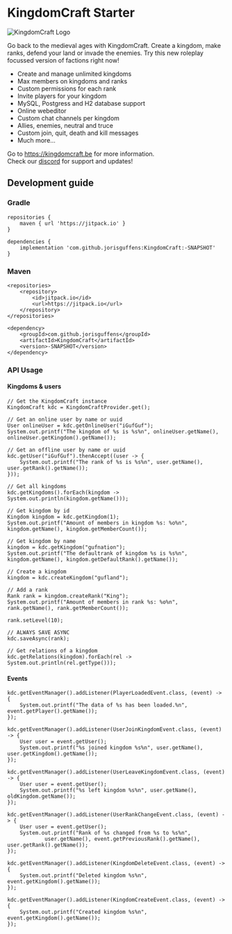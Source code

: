 # KingdomCraft Starter

![KingdomCraft Logo](https://repository-images.githubusercontent.com/89062719/1c4d5500-6283-11eb-80c4-6806320076e9)

Go back to the medieval ages with KingdomCraft. Create a kingdom, make ranks, defend your land or invade the enemies. Try this new roleplay focussed version of factions right now!

* Create and manage unlimited kingdoms
* Max members on kingdoms and ranks
* Custom permissions for each rank
* Invite players for your kingdom
* MySQL, Postgress and H2 database support
* Online webeditor
* Custom chat channels per kingdom
* Allies, enemies, neutral and truce
* Custom join, quit, death and kill messages
* Much more...

Go to https://kingdomcraft.be for more information. <br/>
Check our [discord](https://discord.gg/UFEcurxWsV) for support and updates!

## Development guide

### Gradle

```
repositories {
    maven { url 'https://jitpack.io' }
}

dependencies {
    implementation 'com.github.jorisguffens:KingdomCraft:-SNAPSHOT'
}
```

### Maven

```
<repositories>
    <repository>
        <id>jitpack.io</id>
        <url>https://jitpack.io</url>
    </repository>
</repositories>

<dependency>
    <groupId>com.github.jorisguffens</groupId>
    <artifactId>KingdomCraft</artifactId>
    <version>-SNAPSHOT</version>
</dependency>
```

### API Usage

#### Kingdoms & users
```
// Get the KingdomCraft instance
KingdomCraft kdc = KingdomCraftProvider.get();

// Get an online user by name or uuid
User onlineUser = kdc.getOnlineUser("iGufGuf");
System.out.printf("The kingdom of %s is %s%n", onlineUser.getName(), onlineUser.getKingdom().getName());

// Get an offline user by name or uuid
kdc.getUser("iGufGuf").thenAccept((user -> {
    System.out.printf("The rank of %s is %s%n", user.getName(), user.getRank().getName());
}));

// Get all kingdoms
kdc.getKingdoms().forEach(kingdom -> System.out.println(kingdom.getName()));

// Get kingdom by id
Kingdom kingdom = kdc.getKingdom(1);
System.out.printf("Amount of members in kingdom %s: %o%n", kingdom.getName(), kingdom.getMemberCount());

// Get kingdom by name
kingdom = kdc.getKingdom("gufnation");
System.out.printf("The defaultrank of kingdom %s is %s%n", kingdom.getName(), kingdom.getDefaultRank().getName());

// Create a kingdom
kingdom = kdc.createKingdom("gufland");

// Add a rank
Rank rank = kingdom.createRank("King");
System.out.printf("Amount of members in rank %s: %o%n", rank.getName(), rank.getMemberCount());

rank.setLevel(10);

// ALWAYS SAVE ASYNC
kdc.saveAsync(rank);

// Get relations of a kingdom
kdc.getRelations(kingdom).forEach(rel -> System.out.println(rel.getType()));
```

#### Events
```
kdc.getEventManager().addListener(PlayerLoadedEvent.class, (event) -> {
    System.out.printf("The data of %s has been loaded.%n", event.getPlayer().getName());
});

kdc.getEventManager().addListener(UserJoinKingdomEvent.class, (event) -> {
    User user = event.getUser();
    System.out.printf("%s joined kingdom %s%n", user.getName(), user.getKingdom().getName());
});

kdc.getEventManager().addListener(UserLeaveKingdomEvent.class, (event) -> {
    User user = event.getUser();
    System.out.printf("%s left kingdom %s%n", user.getName(), oldKingdom.getName());
});

kdc.getEventManager().addListener(UserRankChangeEvent.class, (event) -> {
    User user = event.getUser();
    System.out.printf("Rank of %s changed from %s to %s%n", 
            user.getName(), event.getPreviousRank().getName(), user.getRank().getName());
});

kdc.getEventManager().addListener(KingdomDeleteEvent.class, (event) -> {
    System.out.printf("Deleted kingdom %s%n", event.getKingdom().getName());
});

kdc.getEventManager().addListener(KingdomCreateEvent.class, (event) -> {
    System.out.printf("Created kingdom %s%n", event.getKingdom().getName());
});
```

